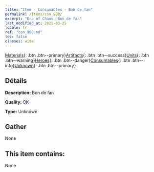 ```yaml
---
title: "Item - Consumables - Bon de fan"
permalink: /Items/con_908/
excerpt: "Era of Chaos  Bon de fan"
last_modified_at: 2021-03-25
locale: fr
ref: "con_908.md"
toc: false
classes: wide
---
```

 [Materials](/fr/Items/){: .btn .btn--primary}[Artifacts](/fr/Items/Artifacts/){: .btn .btn--success}[Units](/fr/Items/Units/){: .btn .btn--warning}[Heroes](/fr/Items/Heroes/){: .btn .btn--danger}[Consumables](/fr/Items/Consumables/){: .btn .btn--info}[Unknown](/fr/Items/Unknown/){: .btn .btn--primary}

## Détails
 **Description:** Bon de fan

 **Quality:** <span style="color: #000080">OK</span>

 **Type:** Unknown

## Gather

  None

## This item contains:

  None

